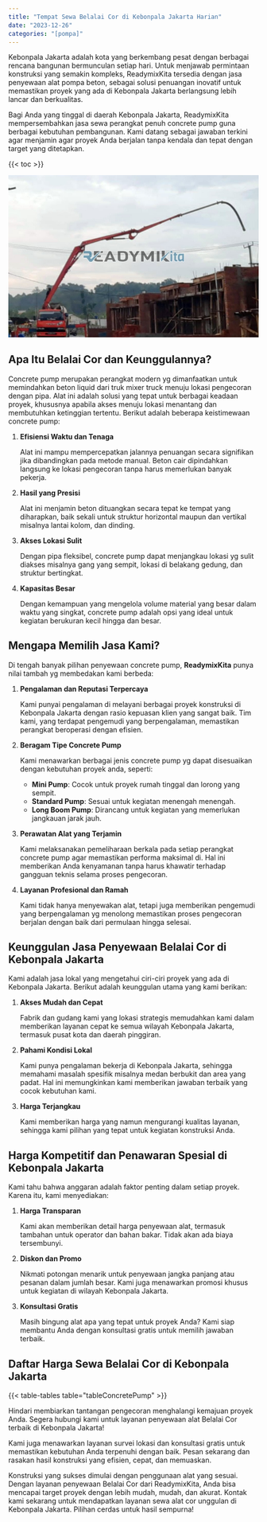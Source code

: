 ```yaml
---
title: "Tempat Sewa Belalai Cor di Kebonpala Jakarta Harian"
date: "2023-12-26"
categories: "[pompa]"
---
```


Kebonpala Jakarta adalah kota yang berkembang pesat dengan berbagai rencana bangunan bermunculan setiap hari. Untuk menjawab permintaan konstruksi yang semakin kompleks, ReadymixKita tersedia dengan jasa penyewaan alat pompa beton, sebagai solusi penuangan inovatif untuk memastikan proyek yang ada di Kebonpala Jakarta berlangsung lebih lancar dan berkualitas.

Bagi Anda yang tinggal di daerah Kebonpala Jakarta, ReadymixKita mempersembahkan jasa sewa perangkat penuh concrete pump guna berbagai kebutuhan pembangunan. Kami datang sebagai jawaban terkini agar menjamin agar proyek Anda berjalan tanpa kendala dan tepat dengan target yang ditetapkan.

{{< toc >}}

![Tempat Sewa Belalai Cor di Kebonpala Jakarta Harian](/images/pompa/sewa-pompa-04.jpg)

## Apa Itu Belalai Cor dan Keunggulannya?

Concrete pump merupakan perangkat modern yg dimanfaatkan untuk memindahkan beton liquid dari truk mixer truck menuju lokasi pengecoran dengan pipa. Alat ini adalah solusi yang tepat untuk berbagai keadaan proyek, khususnya apabila akses menuju lokasi menantang dan membutuhkan ketinggian tertentu. Berikut adalah beberapa keistimewaan concrete pump:

1. **Efisiensi Waktu dan Tenaga**

   Alat ini mampu mempercepatkan jalannya penuangan secara signifikan jika dibandingkan pada metode manual. Beton cair dipindahkan langsung ke lokasi pengecoran tanpa harus memerlukan banyak pekerja.

2. **Hasil yang Presisi**

   Alat ini menjamin beton dituangkan secara tepat ke tempat yang diharapkan, baik sekali untuk struktur horizontal maupun dan vertikal misalnya lantai kolom, dan dinding.

3. **Akses Lokasi Sulit**

   Dengan pipa fleksibel, concrete pump dapat menjangkau lokasi yg sulit diakses misalnya gang yang sempit, lokasi di belakang gedung, dan struktur bertingkat.

4. **Kapasitas Besar**

   Dengan kemampuan yang mengelola volume material yang besar dalam waktu yang singkat, concrete pump adalah opsi yang ideal untuk kegiatan berukuran kecil hingga dan besar.

## Mengapa Memilih Jasa Kami?

Di tengah banyak pilihan penyewaan concrete pump, **ReadymixKita** punya nilai tambah yg membedakan kami berbeda:

1. **Pengalaman dan Reputasi Terpercaya**

   Kami punyai pengalaman di melayani berbagai proyek konstruksi di Kebonpala Jakarta dengan rasio kepuasan klien yang sangat baik. Tim kami, yang terdapat pengemudi yang berpengalaman, memastikan perangkat beroperasi dengan efisien.

2. **Beragam Tipe Concrete Pump**

   Kami menawarkan berbagai jenis concrete pump yg dapat disesuaikan dengan kebutuhan proyek anda, seperti:
   - **Mini Pump**: Cocok untuk proyek rumah tinggal dan lorong yang sempit.
   - **Standard Pump**: Sesuai untuk kegiatan menengah menengah.
   - **Long Boom Pump**: Dirancang untuk kegiatan yang memerlukan jangkauan jarak jauh.

3. **Perawatan Alat yang Terjamin**

   Kami melaksanakan pemeliharaan berkala pada setiap perangkat concrete pump agar memastikan performa maksimal di. Hal ini memberikan Anda kenyamanan tanpa harus khawatir terhadap gangguan teknis selama proses pengecoran.

4. **Layanan Profesional dan Ramah**

   Kami tidak hanya menyewakan alat, tetapi juga memberikan pengemudi yang berpengalaman yg menolong memastikan proses pengecoran berjalan dengan baik dari permulaan hingga selesai.

## Keunggulan Jasa Penyewaan Belalai Cor di Kebonpala Jakarta

Kami adalah jasa lokal yang mengetahui ciri-ciri proyek yang ada di Kebonpala Jakarta. Berikut adalah keunggulan utama yang kami berikan:

1. **Akses Mudah dan Cepat**

   Fabrik dan gudang kami yang lokasi strategis memudahkan kami dalam memberikan layanan cepat ke semua wilayah Kebonpala Jakarta, termasuk pusat kota dan daerah pinggiran.

2. **Pahami Kondisi Lokal**

   Kami punya pengalaman bekerja di Kebonpala Jakarta, sehingga memahami masalah spesifik misalnya medan berbukit dan area yang padat. Hal ini memungkinkan kami memberikan jawaban terbaik yang cocok kebutuhan kami.

3. **Harga Terjangkau**

   Kami memberikan harga yang namun mengurangi kualitas layanan, sehingga kami pilihan yang tepat untuk kegiatan konstruksi Anda.

## Harga Kompetitif dan Penawaran Spesial di Kebonpala Jakarta

Kami tahu bahwa anggaran adalah faktor penting dalam setiap proyek. Karena itu, kami menyediakan:

1. **Harga Transparan**

   Kami akan memberikan detail harga penyewaan alat, termasuk tambahan untuk operator dan bahan bakar. Tidak akan ada biaya tersembunyi.

2. **Diskon dan Promo**

   Nikmati potongan menarik untuk penyewaan jangka panjang atau pesanan dalam jumlah besar. Kami juga menawarkan promosi khusus untuk kegiatan di wilayah Kebonpala Jakarta.

3. **Konsultasi Gratis**

   Masih bingung alat apa yang tepat untuk proyek Anda? Kami siap membantu Anda dengan konsultasi gratis untuk memilih jawaban terbaik.

## Daftar Harga Sewa Belalai Cor di Kebonpala Jakarta

{{< table-tables table="tableConcretePump" >}}

Hindari membiarkan tantangan pengecoran menghalangi kemajuan proyek Anda. Segera hubungi kami untuk layanan penyewaan alat Belalai Cor terbaik di Kebonpala Jakarta!

Kami juga menawarkan layanan survei lokasi dan konsultasi gratis untuk memastikan kebutuhan Anda terpenuhi dengan baik. Pesan sekarang dan rasakan hasil konstruksi yang efisien, cepat, dan memuaskan.

Konstruksi yang sukses dimulai dengan penggunaan alat yang sesuai. Dengan layanan penyewaan Belalai Cor dari ReadymixKita, Anda bisa mencapai target proyek dengan lebih mudah, mudah, dan akurat. Kontak kami sekarang untuk mendapatkan layanan sewa alat cor unggulan di Kebonpala Jakarta. Pilihan cerdas untuk hasil sempurna!